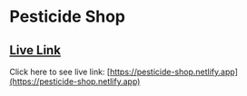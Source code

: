 # Pesticide Shop

## [Live Link](https://pesticide-shop.netlify.app)
Click here to see live link: [https://pesticide-shop.netlify.app](https://pesticide-shop.netlify.app)
